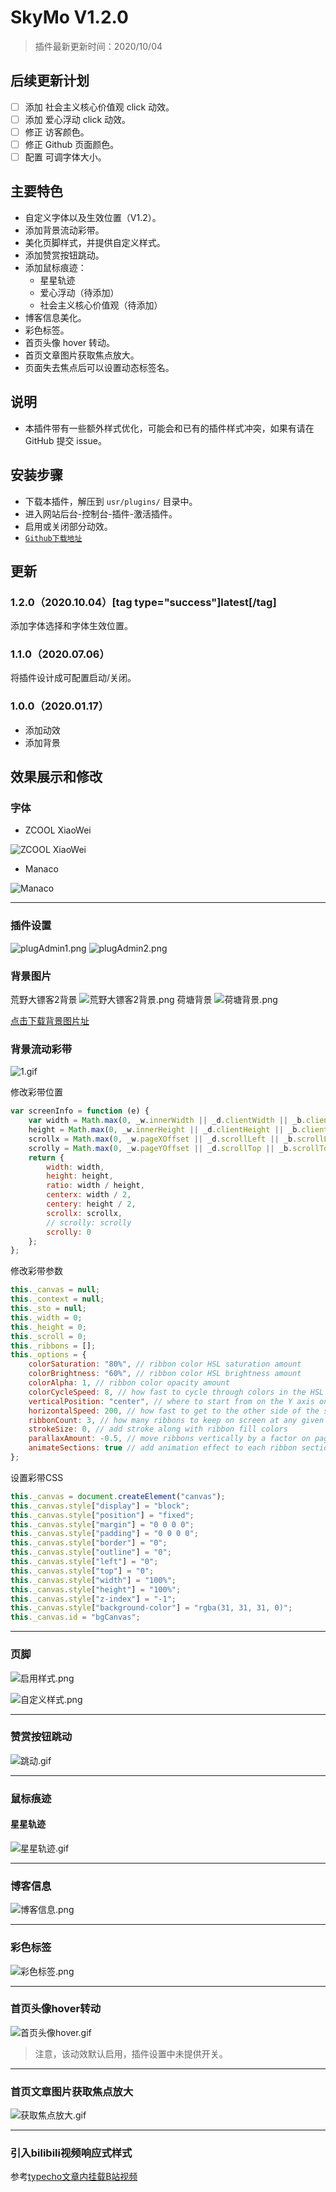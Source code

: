 # SkyMo V1.2.0

> 插件最新更新时间：2020/10/04

## 后续更新计划

- [ ] 添加 社会主义核心价值观 click 动效。
- [ ] 添加 爱心浮动 click 动效。
- [ ] 修正 访客颜色。
- [ ] 修正 Github 页面颜色。
- [ ] 配置 可调字体大小。

## 主要特色

- 自定义字体以及生效位置（V1.2）。
- 添加背景流动彩带。
- 美化页脚样式，并提供自定义样式。
- 添加赞赏按钮跳动。
- 添加鼠标痕迹：
  - 星星轨迹
  - 爱心浮动（待添加）
  - 社会主义核心价值观（待添加）
- 博客信息美化。
- 彩色标签。
- 首页头像 hover 转动。
- 首页文章图片获取焦点放大。
- 页面失去焦点后可以设置动态标签名。

## 说明

- 本插件带有一些额外样式优化，可能会和已有的插件样式冲突，如果有请在 GitHub 提交 issue。

## 安装步骤

- 下载本插件，解压到 `usr/plugins/` 目录中。
- 进入网站后台-控制台-插件-激活插件。
- 启用或关闭部分动效。
- [`Github下载地址`][1]

## 更新

### 1.2.0（2020.10.04）[tag type="success"]latest[/tag]

添加字体选择和字体生效位置。

### 1.1.0（2020.07.06）

将插件设计成可配置启动/关闭。

### 1.0.0（2020.01.17）

- 添加动效
- 添加背景

## 效果展示和修改

### 字体

- ZCOOL XiaoWei

![ZCOOL XiaoWei][17]

- Manaco

![Manaco][18]

---

### 插件设置

![plugAdmin1.png][3]
![plugAdmin2.png][2]

### 背景图片

荒野大镖客2背景
![荒野大镖客2背景.png][4]
荷塘背景
![荷塘背景.png][5]

[点击下载背景图片址][6]

### 背景流动彩带

![1.gif][7]

修改彩带位置
```js
var screenInfo = function (e) {
    var width = Math.max(0, _w.innerWidth || _d.clientWidth || _b.clientWidth || 0),
    height = Math.max(0, _w.innerHeight || _d.clientHeight || _b.clientHeight || 0),
    scrollx = Math.max(0, _w.pageXOffset || _d.scrollLeft || _b.scrollLeft || 0) - (_d.clientLeft || 0),
    scrolly = Math.max(0, _w.pageYOffset || _d.scrollTop || _b.scrollTop || 0) - (_d.clientTop || 0);
    return {
        width: width,
        height: height,
        ratio: width / height,
        centerx: width / 2,
        centery: height / 2,
        scrollx: scrollx,
        // scrolly: scrolly
        scrolly: 0
    };
};
```
修改彩带参数
```js
this._canvas = null;
this._context = null;
this._sto = null;
this._width = 0;
this._height = 0;
this._scroll = 0;
this._ribbons = [];
this._options = {
    colorSaturation: "80%", // ribbon color HSL saturation amount
    colorBrightness: "60%", // ribbon color HSL brightness amount
    colorAlpha: 1, // ribbon color opacity amount
    colorCycleSpeed: 8, // how fast to cycle through colors in the HSL color space
    verticalPosition: "center", // where to start from on the Y axis on each side (top|min, middle|center, bottom|max, random)
    horizontalSpeed: 200, // how fast to get to the other side of the screen
    ribbonCount: 3, // how many ribbons to keep on screen at any given time
    strokeSize: 0, // add stroke along with ribbon fill colors
    parallaxAmount: -0.5, // move ribbons vertically by a factor on page scroll
    animateSections: true // add animation effect to each ribbon section over time
};
```
设置彩带CSS
```js
this._canvas = document.createElement("canvas");
this._canvas.style["display"] = "block";
this._canvas.style["position"] = "fixed";
this._canvas.style["margin"] = "0 0 0 0";
this._canvas.style["padding"] = "0 0 0 0";
this._canvas.style["border"] = "0";
this._canvas.style["outline"] = "0";
this._canvas.style["left"] = "0";
this._canvas.style["top"] = "0";
this._canvas.style["width"] = "100%";
this._canvas.style["height"] = "100%";
this._canvas.style["z-index"] = "-1";
this._canvas.style["background-color"] = "rgba(31, 31, 31, 0)";
this._canvas.id = "bgCanvas";
```

---

### 页脚

![启用样式.png][8]

![自定义样式.png][9]

---

### 赞赏按钮跳动

![跳动.gif][10]

---

### 鼠标痕迹

#### 星星轨迹

![星星轨迹.gif][11]

---

### 博客信息

![博客信息.png][12]

---

### 彩色标签

![彩色标签.png][13]

---

### 首页头像hover转动

![首页头像hover.gif][14]

>注意，该动效默认启用，插件设置中未提供开关。

---

### 首页文章图片获取焦点放大

![获取焦点放大.gif][15]

---

### 引入bilibili视频响应式样式

参考[typecho文章内挂载B站视频][16]

[1]: https://github.com/Alomerry/SkyMo
[2]: http://alomerry.com/usr/uploads/2020/07/1620333604.png
[3]: http://alomerry.com/usr/uploads/2020/07/2366965718.png
[4]: http://alomerry.com/usr/uploads/2020/01/1523369272.png
[5]: http://alomerry.com/usr/uploads/2020/01/629167857.png
[6]: http://alomerry.com/archives/195/
[7]: http://alomerry.com/usr/uploads/2020/01/499543144.gif
[8]: http://alomerry.com/usr/uploads/2020/01/2908048897.png
[9]: http://alomerry.com/usr/uploads/2020/07/1625104036.png
[10]: http://alomerry.com/usr/uploads/2020/01/673845452.gif
[11]: http://alomerry.com/usr/uploads/2020/01/286602434.gif
[12]: http://alomerry.com/usr/uploads/2020/01/1357181980.png
[13]: http://alomerry.com/usr/uploads/2020/01/3349164392.png
[14]: http://alomerry.com/usr/uploads/2020/01/3441578448.gif
[15]: http://alomerry.com/usr/uploads/2020/01/2240396392.gif
[16]: https://www.icnfox.cn/archives/42.html
[17]: http://alomerry.com/usr/uploads/2020/10/2495026317.png
[18]: http://alomerry.com/usr/uploads/2020/10/2799388962.png